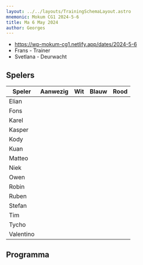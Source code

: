 ```yaml
---
layout: ../../layouts/TrainingSchemaLayout.astro
mnemonic: Mokum CG1 2024-5-6
title: Ma 6 May 2024
author: Georges
---
```


- https://wp-mokum-cg1.netlify.app/dates/2024-5-6
- Frans - Trainer
- Svetlana - Deurwacht
## Spelers
| Speler | Aanwezig | Wit | Blauw | Rood |
|--------|----------|-----|-------|------|
| Elian | | | | | |
| Fons | | | | | |
| Karel | | | | | |
| Kasper | | | | | |
| Kody | | | | | |
| Kuan | | | | | |
| Matteo | | | | | |
| Niek | | | | | |
| Owen | | | | | |
| Robin | | | | | |
| Ruben | | | | | |
| Stefan | | | | | |
| Tim | | | | | |
| Tycho | | | | | |
| Valentino | | | | | |
## Programma




